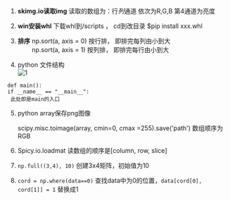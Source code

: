 1. **skimg.io读取img**  读取的数组为：行*列*通道   依次为R,G,B 第4通道为亮度 
2. **win安装whl** 下载whl到/scripts ， cd到改目录 $pip install xxx.whl
3. **排序** np.sort(a, axis = 0) 按行排， 即排完每列由小到大  
           &emsp;&emsp; np.sort(a, axis = 1) 按列排， 即排完每行由小到大

4. python 文件结构  
   ![1](https://github.com/lionzhu6336/Blogs/raw/master/notes/python_1.PNG)  
```
def main():  
if __name__ == "__main__":  
 此处即是main的入口
```
5. python  array保存png图像

   ​scipy.misc.toimage(array, cmin=0, cmax =255).save('path')
   数组顺序为 RGB

6. Spicy.io.loadmat 读数组的顺序是[column, row, slice]
7. `np.full((3,4), 10)` 创建3x4矩阵，初始值为10
8. `cord = np.where(data==0)` 查找data中为0的位置，`data[cord[0], cord[1]] = 1` 替换成1